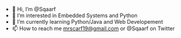 - 👋 Hi, I’m @Sqaarf
- 👀 I’m interested in Embedded Systems and Python
- 🌱 I’m currently learning Python/Java and Web Developement
- 📫 How to reach me mrscarf19@gmail.com or @Sqaarf on Twitter

<!---
Sqaarf/Sqaarf is a ✨ special ✨ repository because its `README.md` (this file) appears on your GitHub profile.
You can click the Preview link to take a look at your changes.
--->
